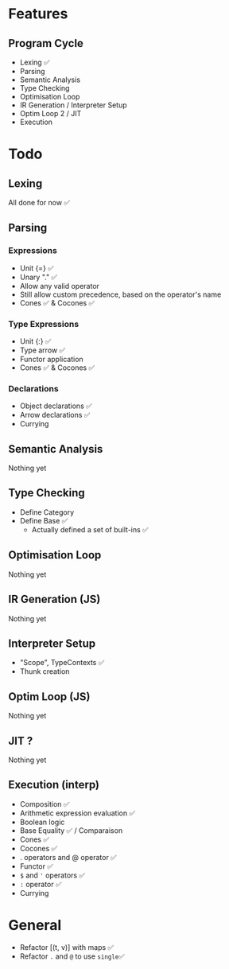 
# Features

## Program Cycle
- Lexing ✅
- Parsing
- Semantic Analysis
- Type Checking
- Optimisation Loop
- IR Generation / Interpreter Setup
- Optim Loop 2  / JIT
- Execution

# Todo
## Lexing

All done for now ✅

## Parsing

### Expressions
- Unit {=} ✅
- Unary "." ✅
- Allow any valid operator
- Still allow custom precedence, based on the operator's name
- Cones ✅ & Cocones ✅

### Type Expressions
- Unit {:} ✅
- Type arrow ✅
- Functor application
- Cones ✅ & Cocones ✅

### Declarations
- Object declarations ✅
- Arrow declarations ✅
- Currying

## Semantic Analysis

Nothing yet

## Type Checking

- Define Category
- Define Base ✅
  - Actually defined a set of built-ins ✅

## Optimisation Loop

Nothing yet

## IR Generation (JS)

Nothing yet

## Interpreter Setup

- "Scope", TypeContexts ✅
- Thunk creation

## Optim Loop (JS)

Nothing yet

## JIT ?

Nothing yet

## Execution (interp)

- Composition ✅
- Arithmetic expression evaluation ✅
- Boolean logic 
- Base Equality ✅ / Comparaison
- Cones ✅
- Cocones ✅
- . operators and @ operator ✅
- Functor ✅
- `$` and `'` operators ✅
- `:` operator ✅
- Currying

# General

- Refactor [(t, v)] with maps ✅
- Refactor `.` and `@` to use `single`✅

